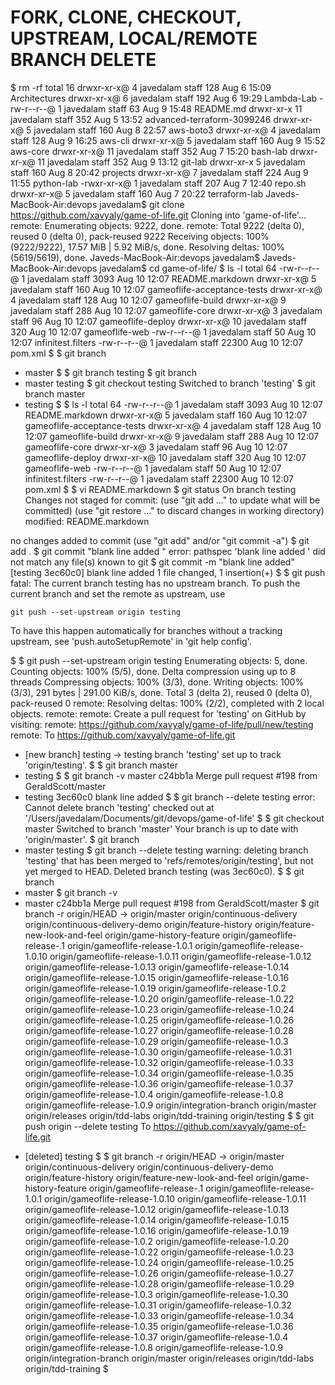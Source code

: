 # FORK, CLONE, CHECKOUT, UPSTREAM, LOCAL/REMOTE BRANCH DELETE

$ rm -rf
total 16
drwxr-xr-x@  4 javedalam  staff  128 Aug  6 15:09 Architectures
drwxr-xr-x@  6 javedalam  staff  192 Aug  6 19:29 Lambda-Lab
-rw-r--r--@  1 javedalam  staff   63 Aug  9 15:48 README.md
drwxr-xr-x  11 javedalam  staff  352 Aug  5 13:52 advanced-terraform-3099246
drwxr-xr-x@  5 javedalam  staff  160 Aug  8 22:57 aws-boto3
drwxr-xr-x@  4 javedalam  staff  128 Aug  9 16:25 aws-cli
drwxr-xr-x@  5 javedalam  staff  160 Aug  9 15:52 aws-core
drwxr-xr-x@ 11 javedalam  staff  352 Aug  7 15:20 bash-lab
drwxr-xr-x@ 11 javedalam  staff  352 Aug  9 13:12 git-lab
drwxr-xr-x   5 javedalam  staff  160 Aug  8 20:42 projects
drwxr-xr-x@  7 javedalam  staff  224 Aug  9 11:55 python-lab
-rwxr-xr-x@  1 javedalam  staff  207 Aug  7 12:40 repo.sh
drwxr-xr-x@  5 javedalam  staff  160 Aug  7 20:22 terraform-lab
Javeds-MacBook-Air:devops javedalam$ git clone https://github.com/xavyaly/game-of-life.git
Cloning into 'game-of-life'...
remote: Enumerating objects: 9222, done.
remote: Total 9222 (delta 0), reused 0 (delta 0), pack-reused 9222
Receiving objects: 100% (9222/9222), 17.57 MiB | 5.92 MiB/s, done.
Resolving deltas: 100% (5619/5619), done.
Javeds-MacBook-Air:devops javedalam$ 
Javeds-MacBook-Air:devops javedalam$ cd game-of-life/
$ ls -l
total 64
-rw-r--r--@  1 javedalam  staff   3093 Aug 10 12:07 README.markdown
drwxr-xr-x@  5 javedalam  staff    160 Aug 10 12:07 gameoflife-acceptance-tests
drwxr-xr-x@  4 javedalam  staff    128 Aug 10 12:07 gameoflife-build
drwxr-xr-x@  9 javedalam  staff    288 Aug 10 12:07 gameoflife-core
drwxr-xr-x@  3 javedalam  staff     96 Aug 10 12:07 gameoflife-deploy
drwxr-xr-x@ 10 javedalam  staff    320 Aug 10 12:07 gameoflife-web
-rw-r--r--@  1 javedalam  staff     50 Aug 10 12:07 infinitest.filters
-rw-r--r--@  1 javedalam  staff  22300 Aug 10 12:07 pom.xml
$ 
$ git branch
* master
$ 
$ git branch testing 
$ git branch 
* master
  testing
$ git checkout testing 
Switched to branch 'testing'
$ git branch 
  master
* testing
$ 
$ ls -l 
total 64
-rw-r--r--@  1 javedalam  staff   3093 Aug 10 12:07 README.markdown
drwxr-xr-x@  5 javedalam  staff    160 Aug 10 12:07 gameoflife-acceptance-tests
drwxr-xr-x@  4 javedalam  staff    128 Aug 10 12:07 gameoflife-build
drwxr-xr-x@  9 javedalam  staff    288 Aug 10 12:07 gameoflife-core
drwxr-xr-x@  3 javedalam  staff     96 Aug 10 12:07 gameoflife-deploy
drwxr-xr-x@ 10 javedalam  staff    320 Aug 10 12:07 gameoflife-web
-rw-r--r--@  1 javedalam  staff     50 Aug 10 12:07 infinitest.filters
-rw-r--r--@  1 javedalam  staff  22300 Aug 10 12:07 pom.xml
$ 
$ vi README.markdown 
$ git status
On branch testing
Changes not staged for commit:
  (use "git add <file>..." to update what will be committed)
  (use "git restore <file>..." to discard changes in working directory)
        modified:   README.markdown

no changes added to commit (use "git add" and/or "git commit -a")
$ git add .
$ git commit "blank line added "
error: pathspec 'blank line added ' did not match any file(s) known to git
$ git commit -m "blank line added"
[testing 3ec60c0] blank line added
 1 file changed, 1 insertion(+)
$ 
$ git push 
fatal: The current branch testing has no upstream branch.
To push the current branch and set the remote as upstream, use

    git push --set-upstream origin testing

To have this happen automatically for branches without a tracking
upstream, see 'push.autoSetupRemote' in 'git help config'.

$ 
$ git push --set-upstream origin testing 
Enumerating objects: 5, done.
Counting objects: 100% (5/5), done.
Delta compression using up to 8 threads
Compressing objects: 100% (3/3), done.
Writing objects: 100% (3/3), 291 bytes | 291.00 KiB/s, done.
Total 3 (delta 2), reused 0 (delta 0), pack-reused 0
remote: Resolving deltas: 100% (2/2), completed with 2 local objects.
remote: 
remote: Create a pull request for 'testing' on GitHub by visiting:
remote:      https://github.com/xavyaly/game-of-life/pull/new/testing
remote: 
To https://github.com/xavyaly/game-of-life.git
 * [new branch]      testing -> testing
branch 'testing' set up to track 'origin/testing'.
$ 
$ git branch 
  master
* testing
$ 
$ git branch -v
  master  c24bb1a Merge pull request #198 from GeraldScott/master
* testing 3ec60c0 blank line added
$ 
$ git branch --delete testing 
error: Cannot delete branch 'testing' checked out at '/Users/javedalam/Documents/git/devops/game-of-life'
$ 
$ git checkout master 
Switched to branch 'master'
Your branch is up to date with 'origin/master'.
$ git branch 
* master
  testing
$ git branch --delete testing 
warning: deleting branch 'testing' that has been merged to
         'refs/remotes/origin/testing', but not yet merged to HEAD.
Deleted branch testing (was 3ec60c0).
$ 
$ git branch 
* master
$ git branch -v
* master c24bb1a Merge pull request #198 from GeraldScott/master
$ git branch -r
  origin/HEAD -> origin/master
  origin/continuous-delivery
  origin/continuous-delivery-demo
  origin/feature-history
  origin/feature-new-look-and-feel
  origin/game-history-feature
  origin/gameoflife-release-.1
  origin/gameoflife-release-1.0.1
  origin/gameoflife-release-1.0.10
  origin/gameoflife-release-1.0.11
  origin/gameoflife-release-1.0.12
  origin/gameoflife-release-1.0.13
  origin/gameoflife-release-1.0.14
  origin/gameoflife-release-1.0.15
  origin/gameoflife-release-1.0.16
  origin/gameoflife-release-1.0.19
  origin/gameoflife-release-1.0.2
  origin/gameoflife-release-1.0.20
  origin/gameoflife-release-1.0.22
  origin/gameoflife-release-1.0.23
  origin/gameoflife-release-1.0.24
  origin/gameoflife-release-1.0.25
  origin/gameoflife-release-1.0.26
  origin/gameoflife-release-1.0.27
  origin/gameoflife-release-1.0.28
  origin/gameoflife-release-1.0.29
  origin/gameoflife-release-1.0.3
  origin/gameoflife-release-1.0.30
  origin/gameoflife-release-1.0.31
  origin/gameoflife-release-1.0.32
  origin/gameoflife-release-1.0.33
  origin/gameoflife-release-1.0.34
  origin/gameoflife-release-1.0.35
  origin/gameoflife-release-1.0.36
  origin/gameoflife-release-1.0.37
  origin/gameoflife-release-1.0.4
  origin/gameoflife-release-1.0.8
  origin/gameoflife-release-1.0.9
  origin/integration-branch
  origin/master
  origin/releases
  origin/tdd-labs
  origin/tdd-training
  origin/testing
$ 
$ git push origin --delete testing 
To https://github.com/xavyaly/game-of-life.git
 - [deleted]         testing
$ 
$ git branch -r
  origin/HEAD -> origin/master
  origin/continuous-delivery
  origin/continuous-delivery-demo
  origin/feature-history
  origin/feature-new-look-and-feel
  origin/game-history-feature
  origin/gameoflife-release-.1
  origin/gameoflife-release-1.0.1
  origin/gameoflife-release-1.0.10
  origin/gameoflife-release-1.0.11
  origin/gameoflife-release-1.0.12
  origin/gameoflife-release-1.0.13
  origin/gameoflife-release-1.0.14
  origin/gameoflife-release-1.0.15
  origin/gameoflife-release-1.0.16
  origin/gameoflife-release-1.0.19
  origin/gameoflife-release-1.0.2
  origin/gameoflife-release-1.0.20
  origin/gameoflife-release-1.0.22
  origin/gameoflife-release-1.0.23
  origin/gameoflife-release-1.0.24
  origin/gameoflife-release-1.0.25
  origin/gameoflife-release-1.0.26
  origin/gameoflife-release-1.0.27
  origin/gameoflife-release-1.0.28
  origin/gameoflife-release-1.0.29
  origin/gameoflife-release-1.0.3
  origin/gameoflife-release-1.0.30
  origin/gameoflife-release-1.0.31
  origin/gameoflife-release-1.0.32
  origin/gameoflife-release-1.0.33
  origin/gameoflife-release-1.0.34
  origin/gameoflife-release-1.0.35
  origin/gameoflife-release-1.0.36
  origin/gameoflife-release-1.0.37
  origin/gameoflife-release-1.0.4
  origin/gameoflife-release-1.0.8
  origin/gameoflife-release-1.0.9
  origin/integration-branch
  origin/master
  origin/releases
  origin/tdd-labs
  origin/tdd-training
$ 
